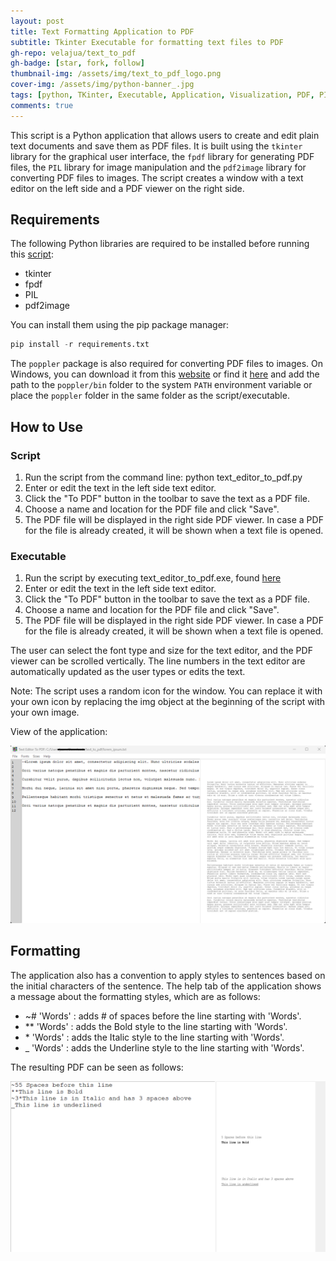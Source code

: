 ```yaml
---
layout: post
title: Text Formatting Application to PDF
subtitle: Tkinter Executable for formatting text files to PDF
gh-repo: velajua/text_to_pdf
gh-badge: [star, fork, follow]
thumbnail-img: /assets/img/text_to_pdf_logo.png
cover-img: /assets/img/python-banner_.jpg
tags: [python, TKinter, Executable, Application, Visualization, PDF, PIL]
comments: true
---
```


This script is a Python application that allows users to create and edit plain text documents and save them as PDF files. It is built using the `tkinter` library for the graphical user interface, the `fpdf` library for generating PDF files, the `PIL` library for image manipulation and the `pdf2image` library for converting PDF files to images. The script creates a window with a text editor on the left side and a PDF viewer on the right side.

## Requirements

The following Python libraries are required to be installed before running this [script](https://github.com/velajua/text_to_pdf/blob/main/text_editor_to_pdf.py):

- tkinter
- fpdf
- PIL
- pdf2image

You can install them using the pip package manager:

```python
pip install -r requirements.txt
```

The `poppler` package is also required for converting PDF files to images. On Windows, you can download it from this [website](https://blog.alivate.com.au/poppler-windows/) or find it [here](https://github.com/velajua/text_to_pdf/tree/main/executable/poppler-0.68.0) and add the path to the `poppler/bin` folder to the system `PATH` environment variable or place the `poppler` folder in the same folder as the script/executable.

## How to Use

### Script

1. Run the script from the command line: python text_editor_to_pdf.py
2. Enter or edit the text in the left side text editor.
3. Click the "To PDF" button in the toolbar to save the text as a PDF file.
4. Choose a name and location for the PDF file and click "Save".
5. The PDF file will be displayed in the right side PDF viewer. In case a PDF for the file is already created, it will be shown when a text file is opened.

### Executable

1. Run the script by executing text_editor_to_pdf.exe, found [here](https://github.com/velajua/text_to_pdf/tree/main/executable/)
2. Enter or edit the text in the left side text editor.
3. Click the "To PDF" button in the toolbar to save the text as a PDF file.
4. Choose a name and location for the PDF file and click "Save".
5. The PDF file will be displayed in the right side PDF viewer. In case a PDF for the file is already created, it will be shown when a text file is opened.

The user can select the font type and size for the text editor, and the PDF viewer can be scrolled vertically. The line numbers in the text editor are automatically updated as the user types or edits the text.

Note: The script uses a random icon for the window. You can replace it with your own icon by replacing the img object at the beginning of the script with your own image.

View of the application:

![text_to_pdf](/assets/img/text_to_pdf.png "text_to_pdf")

## Formatting

The application also has a convention to apply styles to sentences based on the initial characters of the sentence.
The help tab of the application shows a message about the formatting styles, which are as follows:

- ~# 'Words' : adds # of spaces before the line starting with 'Words'.
- ** 'Words' : adds the Bold style to the line starting with 'Words'.
- \* 'Words' : adds the Italic style to the line starting with 'Words'.
- _ 'Words' : adds the Underline style to the line starting with 'Words'.

The resulting PDF can be seen as follows:

![formatting](/assets/img/formatting.png "formatting")
